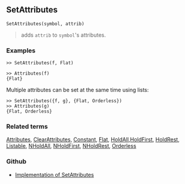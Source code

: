 ## SetAttributes

```
SetAttributes(symbol, attrib)
```

> adds `attrib` to `symbol`'s attributes.
 
### Examples

```
>> SetAttributes(f, Flat) 
   
>> Attributes(f)    
{Flat}    
```

Multiple attributes can be set at the same time using lists:   
 
```
>> SetAttributes({f, g}, {Flat, Orderless})    
>> Attributes(g)    
{Flat, Orderless}    
```

### Related terms 
[Attributes](Attributes.md), [ClearAttributes](ClearAttributes.md),  [Constant](Constant.md), [Flat](Flat.md), [HoldAll](HoldAll.md),[HoldFirst](HoldFirst.md), [HoldRest](HoldRest.md), [Listable](Listable.md), [NHoldAll](NHoldAll.md), [NHoldFirst](NHoldFirst.md), [NHoldRest](NHoldRest.md),  [Orderless](Orderless.md)

### Github

* [Implementation of SetAttributes](https://github.com/axkr/symja_android_library/blob/master/symja_android_library/matheclipse-core/src/main/java/org/matheclipse/core/builtin/AttributeFunctions.java#L380) 
